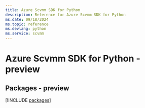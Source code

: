 ```yaml
---
title: Azure Scvmm SDK for Python
description: Reference for Azure Scvmm SDK for Python
ms.date: 09/18/2024
ms.topic: reference
ms.devlang: python
ms.service: scvmm
---
```

# Azure Scvmm SDK for Python - preview
## Packages - preview
[!INCLUDE [packages](scvmm-index.md)]